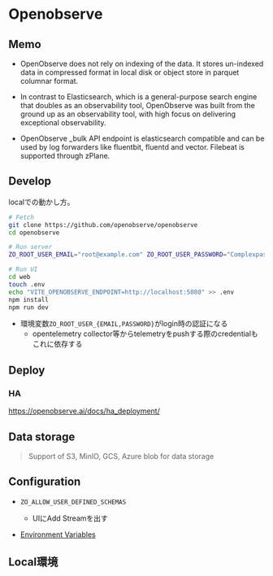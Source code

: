 # Openobserve

## Memo

* OpenObserve does not rely on indexing of the data. It stores un-indexed data in compressed format in local disk or object store in parquet columnar format.

* In contrast to Elasticsearch, which is a general-purpose search engine that doubles as an observability tool, OpenObserve was built from the ground up as an observability tool, with high focus on delivering exceptional observability.

* OpenObserve _bulk API endpoint is elasticsearch compatible and can be used by log forwarders like fluentbit, fluentd and vector. Filebeat is supported through zPlane.


## Develop

localでの動かし方。


```sh
# Fetch 
git clone https://github.com/openobserve/openobserve
cd openobserve

# Run server
ZO_ROOT_USER_EMAIL="root@example.com" ZO_ROOT_USER_PASSWORD="Complexpass#123" cargo run

# Run UI
cd web
touch .env
echo "VITE_OPENOBSERVE_ENDPOINT=http://localhost:5080" >> .env
npm install
npm run dev
```

* 環境変数`ZO_ROOT_USER_{EMAIL,PASSWORD}`がlogin時の認証になる
  * opentelemetry collector等からtelemetryをpushする際のcredentialもこれに依存する


## Deploy

### HA

https://openobserve.ai/docs/ha_deployment/

## Data storage

> Support of S3, MinIO, GCS, Azure blob for data storage

## Configuration

* `ZO_ALLOW_USER_DEFINED_SCHEMAS`
  * UIにAdd Streamを出す

* [Environment Variables](https://openobserve.ai/docs/environment-variables/)

## Local環境

